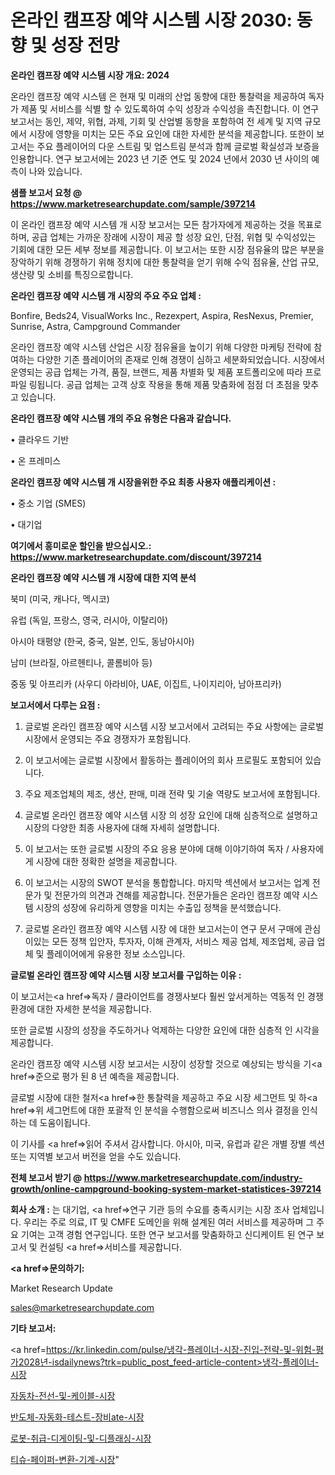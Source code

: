 # 온라인 캠프장 예약 시스템 시장 2030: 동향 및 성장 전망

<strong>온라인 캠프장 예약 시스템 시장 개요: 2024</strong>

온라인 캠프장 예약 시스템 은 현재 및 미래의 산업 동향에 대한 통찰력을 제공하여 독자가 제품 및 서비스를 식별 할 수 있도록하여 수익 성장과 수익성을 촉진합니다. 이 연구 보고서는 동인, 제약, 위협, 과제, 기회 및 산업별 동향을 포함하여 전 세계 및 지역 규모에서 시장에 영향을 미치는 모든 주요 요인에 대한 자세한 분석을 제공합니다. 또한이 보고서는 주요 플레이어의 다운 스트림 및 업스트림 분석과 함께 글로벌 확실성과 보증을 인용합니다. 연구 보고서에는 2023 년 기준 연도 및 2024 년에서 2030 년 사이의 예측이 나와 있습니다.



<strong>샘플 보고서 요청 @ <a href=https://www.marketresearchupdate.com/sample/397214>https://www.marketresearchupdate.com/sample/397214</a></strong>

이 온라인 캠프장 예약 시스템 개 시장 보고서는 모든 참가자에게 제공하는 것을 목표로하며, 공급 업체는 가까운 장래에 시장이 제공 할 성장 요인, 단점, 위협 및 수익성있는 기회에 대한 모든 세부 정보를 제공합니다. 이 보고서는 또한 시장 점유율의 많은 부분을 장악하기 위해 경쟁하기 위해 정치에 대한 통찰력을 얻기 위해 수익 점유율, 산업 규모, 생산량 및 소비를 특징으로합니다.



<strong>온라인 캠프장 예약 시스템 개 시장의 주요 주요 업체 :</strong>

Bonfire, Beds24, VisualWorks Inc., Rezexpert, Aspira, ResNexus, Premier, Sunrise, Astra, Campground Commander

온라인 캠프장 예약 시스템 산업은 시장 점유율을 높이기 위해 다양한 마케팅 전략에 참여하는 다양한 기존 플레이어의 존재로 인해 경쟁이 심하고 세분화되었습니다. 시장에서 운영되는 공급 업체는 가격, 품질, 브랜드, 제품 차별화 및 제품 포트폴리오에 따라 프로파일 링됩니다. 공급 업체는 고객 상호 작용을 통해 제품 맞춤화에 점점 더 초점을 맞추고 있습니다.



<strong>온라인 캠프장 예약 시스템 개의 주요 유형은 다음과 같습니다.</strong>

• 클라우드 기반

• 온 프레미스



<strong>온라인 캠프장 예약 시스템 개 시장을위한 주요 최종 사용자 애플리케이션 :</strong>

• 중소 기업 (SMES)

• 대기업



<strong>여기에서 흥미로운 할인을 받으십시오.: <a href=https://www.marketresearchupdate.com/discount/397214>https://www.marketresearchupdate.com/discount/397214</a></strong>



<strong>온라인 캠프장 예약 시스템 개 시장에 대한 지역 분석</strong>

북미 (미국, 캐나다, 멕시코)

유럽 (독일, 프랑스, 영국, 러시아, 이탈리아)

아시아 태평양 (한국, 중국, 일본, 인도, 동남아시아)

남미 (브라질, 아르헨티나, 콜롬비아 등)

중동 및 아프리카 (사우디 아라비아, UAE, 이집트, 나이지리아, 남아프리카)



<strong>보고서에서 다루는 요점 :</strong>

1. 글로벌 온라인 캠프장 예약 시스템 시장 보고서에서 고려되는 주요 사항에는 글로벌 시장에서 운영되는 주요 경쟁자가 포함됩니다.

2. 이 보고서에는 글로벌 시장에서 활동하는 플레이어의 회사 프로필도 포함되어 있습니다.

3. 주요 제조업체의 제조, 생산, 판매, 미래 전략 및 기술 역량도 보고서에 포함됩니다.

4. 글로벌 온라인 캠프장 예약 시스템 시장 의 성장 요인에 대해 심층적으로 설명하고 시장의 다양한 최종 사용자에 대해 자세히 설명합니다.

5. 이 보고서는 또한 글로벌 시장의 주요 응용 분야에 대해 이야기하여 독자 / 사용자에게 시장에 대한 정확한 설명을 제공합니다.

6. 이 보고서는 시장의 SWOT 분석을 통합합니다. 마지막 섹션에서 보고서는 업계 전문가 및 전문가의 의견과 견해를 제공합니다. 전문가들은 온라인 캠프장 예약 시스템 시장의 성장에 유리하게 영향을 미치는 수출입 정책을 분석했습니다.

7. 글로벌 온라인 캠프장 예약 시스템 시장 에 대한 보고서는이 연구 문서 구매에 관심이있는 모든 정책 입안자, 투자자, 이해 관계자, 서비스 제공 업체, 제조업체, 공급 업체 및 플레이어에게 유용한 정보 소스입니다.



<strong>글로벌 온라인 캠프장 예약 시스템 시장 보고서를 구입하는 이유 :</strong>

이 보고서는<a href=>독자 / 클</a>라이언트를 경쟁사보다 훨씬 앞서게하는 역동적 인 경쟁 환경에 대한 자세한 분석을 제공합니다.

또한 글로벌 시장의 성장을 주도하거나 억제하는 다양한 요인에 대한 심층적 인 시각을 제공합니다.

온라인 캠프장 예약 시스템 시장 보고서는 시장이 성장할 것으로 예상되는 방식을 기<a href=>준으로</a> 평가 된 8 년 예측을 제공합니다.

글로벌 시장에 대한 철저<a href=>한 통찰력</a>을 제공하고 주요 시장 세그먼트 및 하<a href=>위 세그</a>먼트에 대한 포괄적 인 분석을 수행함으로써 비즈니스 의사 결정을 인식하는 데 도움이됩니다.

이 기사를 <a href=>읽어 주</a>셔서 감사합니다. 아시아, 미국, 유럽과 같은 개별 장별 섹션 또는 지역별 보고서 버전을 얻을 수도 있습니다.



<strong>전체 보고서 받기 @ <a href=https://www.marketresearchupdate.com/industry-growth/online-campground-booking-system-market-statistices-397214>https://www.marketresearchupdate.com/industry-growth/online-campground-booking-system-market-statistices-397214</a></strong>



<strong>회사 소개 :</strong>
는 대기업, <a href=>연구 기</a>관 등의 수요를 충족시키는 시장 조사 업체입니다. 우리는 주로 의료, IT 및 CMFE 도메인을 위해 설계된 여러 서비스를 제공하며 그 주요 기여는 고객 경험 연구입니다. 또한 연구 보고서를 맞춤화하고 신디케이트 된 연구 보고서 및 컨설팅 <a href=>서비</a>스를 제공합니다.



<strong><a href=>문의하기:</a></strong>

Market Research Update

sales@marketresearchupdate.com



<strong>기타 보고서:</strong>

<a href=https://kr.linkedin.com/pulse/냉각-플레이너-시장-진입-전략-및-위험-평가2028년-isdailynews?trk=public_post_feed-article-content>냉각-플레이너-시장</a>

<a href=https://www.linkedin.com/pulse/자동차-전선-및-케이블-시장-세분화-연구-목표-고객2029년/>자동차-전선-및-케이블-시장</a>

<a href=https://www.linkedin.com/pulse/반도체-자동화-테스트-장비ate-시장-진입-전략-및-위험-평가2029년-3huyf/>반도체-자동화-테스트-장비ate-시장</a>

<a href=https://www.linkedin.com/pulse/로봇-취급-디게이팅-및-디플래싱-시장-경쟁-분석-성장-잠재력-2029-qkeuf/>로봇-취급-디게이팅-및-디플래싱-시장</a>

<a href=https://www.linkedin.com/pulse/티슈-페이퍼-변환-기계-시장-규모-및-성장-2023-survey-savvy-insights-360-analysis-y8upf/>티슈-페이퍼-변환-기계-시장</a>"
